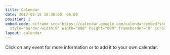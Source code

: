 ```yaml
---
title: Calendar
date: 2017-02-15 18:36:00 -06:00
position: 1
embed-code: <iframe src="https://calendar.google.com/calendar/embed?showTitle=0&amp;showTabs=0&amp;showCalendars=0&amp;height=600&amp;wkst=1&amp;bgcolor=%23fafafa&amp;src=3d0gc9vjc11s8k4p1tdiqt65d7sbl8td%40import.calendar.google.com&amp;color=%235A6986&amp;src=s96i9uhot6vb1b05a3ep63r55c%40group.calendar.google.com&amp;color=%23A32929&amp;ctz=America%2FChicago"
  style="border-width:0" width="800" height="600" frameborder="0" scrolling="no"></iframe>
layout: calendar
---
```


Click on any event for more information or to add it to your own calendar.